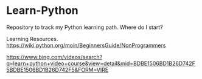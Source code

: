 # Learn-Python
Repository to track my Python learning path.
Where do I start? 

Learning Resources.
https://wiki.python.org/moin/BeginnersGuide/NonProgrammers

https://www.bing.com/videos/search?q=learn+python+video+course&view=detail&mid=BDBE1506BD1B26D742F5BDBE1506BD1B26D742F5&FORM=VIRE
